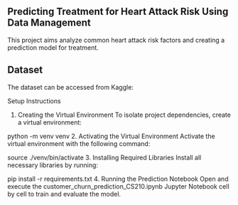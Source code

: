 ## Predicting Treatment for Heart Attack Risk Using Data Management
This project aims analyze common heart attack risk factors and creating a prediction model for treatment. 

## Dataset
The dataset can be accessed from Kaggle: 

Setup Instructions
1. Creating the Virtual Environment
To isolate project dependencies, create a virtual environment:

python -m venv venv
2. Activating the Virtual Environment
Activate the virtual environment with the following command:

source ./venv/bin/activate
3. Installing Required Libraries
Install all necessary libraries by running:

pip install -r requirements.txt
4. Running the Prediction Notebook
Open and execute the customer_churn_prediction_CS210.ipynb Jupyter Notebook cell by cell to train and evaluate the model.
